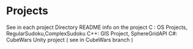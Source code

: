 # Projects
See in each project Directory README info on the project
C : OS Projects, RegularSudoku,ComplexSudoku
C++: GIS Project, SphereGridAPI
C#: CubeWars Unity project ( see in CubeWars branch )
